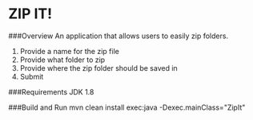 # ZIP IT!

###Overview
An application that allows users to easily zip folders.

1. Provide a name for the zip file
2. Provide what folder to zip
3. Provide where the zip folder should be saved in
4. Submit

###Requirements
JDK 1.8

###Build and Run
mvn clean install exec:java -Dexec.mainClass="ZipIt"
